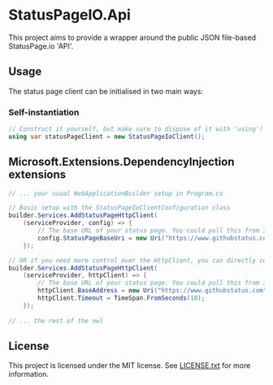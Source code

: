 # StatusPageIO.Api

This project aims to provide a wrapper around the public JSON file-based StatusPage.io 'API'.

## Usage

The status page client can be initialised in two main ways:

### Self-instantiation
```csharp
// Construct it yourself, but make sure to dispose of it with 'using'!
using var statusPageClient = new StatusPageIoClient();
```

## Microsoft.Extensions.DependencyInjection extensions
```csharp 
// ... your usual WebApplicationBuilder setup in Program.cs

// Basic setup with the StatusPageIoClientConfiguration class
builder.Services.AddStatusPageHttpClient(
    (serviceProvider, config) => {
        // The base URL of your status page. You could pull this from IConfiguration via the provided IServiceProvider parameter
        config.StatusPageBaseUri = new Uri("https://www.githubstatus.com");
    });

// OR if you need more control over the HttpClient, you can directly configure it
builder.Services.AddStatusPageHttpClient(
    (serviceProvider, httpClient) => {
        // The base URL of your status page. You could pull this from IConfiguration via the provided IServiceProvider parameter
        httpClient.BaseAddress = new Uri("https://www.githubstatus.com");
        httpClient.Timeout = TimeSpan.FromSeconds(10);
    });
    
// ... the rest of the owl
```

## License

This project is licensed under the MIT license. See [LICENSE.txt](./LICENSE.txt) for more information.
